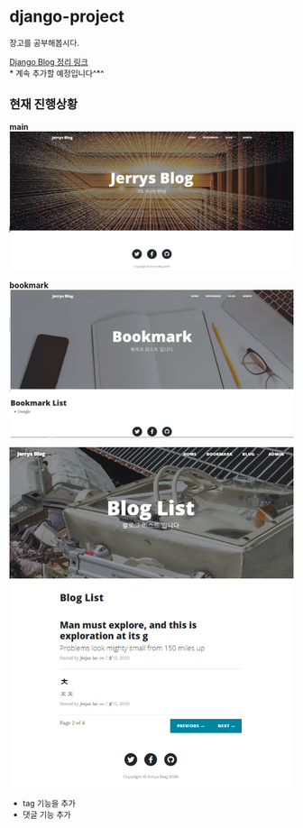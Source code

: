 # django-project
 장고를 공부해봅시다.  

[Django Blog 정리 링크](https://www.notion.so/loftmain/Django-99b22afdfed545f2b6ca2f508e37c4a5)  
\* 계속 추가할 예정입니다^\*^

## 현재 진행상황
__main__
![home](img/hompage.png)    

__bookmark__
![bookmark](img/bookmark-pg.png)  


![blog](img/bloglist.png)
- tag 기능을 추가
- 댓글 기능 추가
